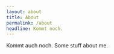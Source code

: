```yaml
---
layout: about
title: About 
permalink: /about
headline: Kommt noch.
---
```



Kommt auch noch.
Some stuff about me.